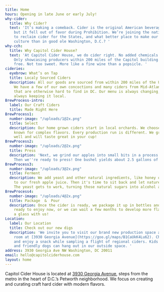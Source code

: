 ```yaml
---
title: Home
hours: Opening in late June or early July!
why-cider:
  title: Why Cider?
  text: 'It’s making a comeback. Cider is the original American beverage of choice,
    but it fell out of favor during Prohibition. We’re joining the national movement
    to reclaim cider for the States, and what better place to make our mark on Americana
    culture than in good ole Washington, D.C.? '
why-cch:
  title: Why Capitol Cider House?
  text: 'At Capitol Cider House, we do cider right. No added chemicals or preservatives.
    Only showcasing producers within 200 miles of the Capitol building. Always gluten
    free. Not too sweet. More like a fine wine than a popsicle. '
cideries:
  eyebrow: What’s on Tap
  title: Localy Sourced Ciders
  description: All our goods are sourced from within 200 miles of the US Capitol Building.
    We have a few of our own concoctions and many ciders from Mid-Atlantic producers
    that are otherwise hard to find in DC. Our menu is always changing, but we’re
    always keeping it local.
BrewProcess-intro:
  label: Our Craft Ciders
  title: Made Right Here
BrewProcess1:
  number-image: "/uploads/1@2x.png"
  title: Select
  description: Our home grown ciders start in local orchards. We choose cider apples
    known for complex flavors. Every production run is different. We grab what's growing
    well and will taste great in your cup!
BrewProcess2:
  number-image: "/uploads/2@2x.png"
  title: Press
  description: 'Next, we grind our apples into small bits in a process called milling.
    Then we''re ready to press! One bushel yields about 2.5 gallons of delicious juice. '
BrewProcess3:
  number-image: "/uploads/3@2x.png"
  title: Ferment
  description: We add yeast and other natural ingredients, like honey or fruit juice,
    to our fresh apple juice. Then it's time to sit back and let nature take her course.
    The yeast gets to work, turning those natural sugars into alcohol and CO~2~.
BrewProcess4:
  number-image: "/uploads/4@2x.png"
  title: Package  &  Pour
  description: Once the cider is ready, we package it up in bottles and kegs. It's
    ready to enjoy now, or we can wait a few months to develop more flavor. Come have
    a glass with us!
Location:
  label: Our Location
  title: Check out our new digs
  description: 'We invite you to visit our brand new production space and tasting
    room at [3930 Georgia Avenue](https://goo.gl/maps/B1CaUkK4Lu62). Chill out on our patio, play a round of shuffleboard
    and enjoy a snack while sampling a flight of regional ciders. Kids are welcome,
    and friendly dogs can hang out in our outside space. '
address: 3930 Georgia Ave NW Washington, DC 20011
email: hello@capitolciderhouse.com
layout: home
---
```


Capitol Cider House is located at [3930 Georgia Avenue](https://goo.gl/maps/B1CaUkK4Lu62), steps from the metro in the heart of D.C.’s Petworth neighborhood. We focus on creating and curating craft hard cider with modern flavors.
